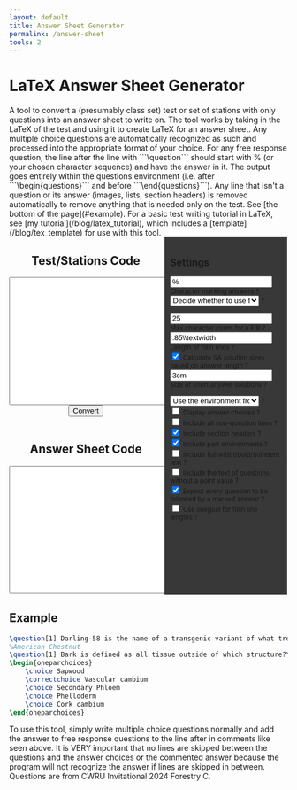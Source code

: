 ```yaml
---
layout: default
title: Answer Sheet Generator
permalink: /answer-sheet
tools: 2
---
```


<script defer src = "/assets/scripts/answersheet.js"></script>
<style type="text/css" media="screen">
    .half {
        text-align: center;
        display:inline-block;
        vertical-align:top;
    }
    .larger{
        min-width: 55%;
        max-width: 55%;
    }
    .smaller{
        text-align: left;
        z-index: 1;
    background-color: rgb(56, 56, 56);
    padding: 10px;
    overflow: hidden;
    font-size: smaller;
            min-width: 40%;
        max-width: 40%;
    }
    select{
        max-width: 80%;
    }

</style>
<h1>LaTeX Answer Sheet Generator</h1>
A tool to convert a (presumably class set) test or set of stations with only questions into an answer sheet to write on. The tool works by taking in the LaTeX of the test and using it to create LaTeX for an answer sheet. Any multiple choice questions are automatically recognized as such and processed into the appropriate format of your choice. For any free response question, the line after the line with ```\question``` should start with % (or your chosen character sequence) and have the answer in it. The output goes entirely within the questions environment (i.e. after ```\begin{questions}``` and before ```\end{questions}```). Any line that isn't a question or its answer (images, lists, section headers) is removed automatically to remove anything that is needed only on the test. See [the bottom of the page](#example). For a basic test writing tutorial in LaTeX, see [my tutorial](/blog/latex_tutorial), which includes a [template](/blog/tex_template) for use with this tool.
<div class="half larger">
<div style = "text-align:center;">
<h2>Test/Stations Code</h2>
<textarea id="input" name="input" rows="15" cols="60"></textarea><br>
<button class = "btn btn-submit" id = "convert">Convert</button><br><br>
<h2>Answer Sheet Code</h2>
<textarea id="output" name="output" rows="15" cols="60"></textarea>
</div>
</div>
<div class="half smaller">
<h2>Settings</h2>
<label ><input type="text" id="marker" value = "%"> Character marking answers <span class = "descriptor" hover-text = "The character that marks that the line is the answer to the previous line. % by default because % comments out the answers on the test, but can be changed to any character sequence.">?</span><br></label>
<label ><select id="frqtype">
      <option value="default">Decide whether to use fillin or solutionbox depending on length of answer</option>
      <option value="forceFIB">Force all FRQs to fillin</option>
      <option value="forcesolutionbox">Force all FRQs to solutionbox</option>
      <option value="forcesolution">Force all FRQs to solution</option>
      <option value="forcesolutionorbox">Force all FRQs to solutionorbox</option>
      <option value="forcesolutionorlines">Force all FRQs to solutionorlines</option>
      <option value="forcesolutionordottedlines">Force all FRQs to solutionordottedlines</option>
      <option value="forcesolutionorgrid">Force all FRQs to solutionorgrid</option>
    </select> <span class = "descriptor" hover-text = "Changes whether free response questions have blanks or boxes/lines/spaces to write answers in. Each environment is described in the documentation or my tutorial on the subject.">?</span><br></label>
   
<label id="FIBThresholdLabel"><input type="number" id="FIBThreshold" value = 25 min = 0> Max character count for a FIB <span class = "descriptor" hover-text = "How many characters an answer can be before being considered a short answer question and not a fill in the blank">?</span><br></label>
<label id = "FIBsizeLabel"><input type="text" id="FIBsize" value = ".85\\textwidth"> Length of fillin lines <span class = "descriptor" hover-text = "A fixed length for how long the blanks for fill in the blank questions should be. .85\\textwidth is roughly an entire line.">?</span><br></label>
<label id="autoCalcSASizeLabel"><input type="checkbox" id="autoCalcSASize" checked> Calculate SA solution sizes based on answer length <span class = "descriptor" hover-text = "Use the length of the answers to decide how large the solution writing space should be">?</span><br></label>
<label id = "SAsizeLabel"><input type="text" id="SAsize" value = "3cm"> Size of short answer solutions <span class = "descriptor" hover-text = "A fixed length that all solutions/solutionboxes will be">?</span><br></label>


<label ><select id="mcq">
      <option value="default">Use the environment from the test</option>
      <option value="forcenormal">Force environment to choices or checkboxes</option>
      <option value="forceonepar">Force environment to oneparchoices or oneparcheckboxes</option>
      <option value="longblanks">Use line length blanks instead of letters</option>
      <option value="shortblanks">Use short blanks instead of letters</option>
      <option value="multiblanks">Use short blanks in multiple columns instead of letters</option>
    </select> <span class = "descriptor" hover-text = "Changes how the multiple choice questions are processed. Any option mentioning environments will show the letters of the answer choices on the answer sheet, while any option with blanks will create empty blanks where the letter can be written. Number of columns and length of short blanks are both decided based on the maximum number of answer choices in a single question.">?</span><br></label>
    <label id="showAnswerChoicesLabel"><input type="checkbox" id="showAnswerChoices" > Display answer choices <span class = "descriptor" hover-text = "The text of answer choices will be copied over in addition to the letters corresponding to each answer choice."> ? </span><br></label>
    <label><input type="checkbox" id="includeAll"> Include all non-question lines <span class = "descriptor" hover-text = "All non-question lines (i.e. lists, figures, etc.) will be retained in the answer sheet."> ? </span><br> </label>
    <label><input type="checkbox" id="includeSection" checked> Include section headers <span class = "descriptor" hover-text = "Any section headers (\section, \subsection, \section*, etc.) will be added to the answer sheet.">?</span><br></label>
    <label><input type="checkbox" id="includeParts" checked> Include part environments <span class = "descriptor" hover-text = "Needed if the test uses any of the parts environments. Includes the begin and end parts lines in the answer sheet.">?</span><br></label>
    <label><input type="checkbox" id="includeFullwidth" > Include full width/bold/noindent text <span class = "descriptor" hover-text = "Any bold or fullwidth text (\textbf, \fullwidth, \noindent) will be added to the answer sheet.">?</span><br></label>
    <label><input type="checkbox" id="includeEmptyQuestions" > Include the text of questions without a point value <span class = "descriptor" hover-text = "Any \question or \part without a point value will be added to the answer sheet verbatim. When unchecked, questions without a point value are added as only the question or part command without any text after.">?</span><br></label>
    <label><input checked type="checkbox" id="expectAnswer" > Expect every question to be followed by a marked answer <span class = "descriptor" hover-text = "Any \question or \part has a marked answer after the question before the next question. Uncheck this if there are questions without marked answers on your test; otherwise, this will allow the tool to read longer questions and still process the answer.">?</span><br></label>
    <label><input type="checkbox" id="linegoal" > Use linegoal for fillin line lengths <span class = "descriptor" hover-text = "Uses the linegoal package to make the fillin line fill the rest of the line. Very buggy and will introduce errors, but appears to work. Requires the linegoal package."> ? </span><br></label>
    <p style = "padding-bottom:100px"></p>


</div>

<h2 id = "example">Example</h2>

```latex
\question[1] Darling-58 is the name of a transgenic variant of what tree species on the 2024 National Tree List? Answer with the common name. 
%American Chestnut
\question[1] Bark is defined as all tissue outside of which structure?\\
\begin{oneparchoices}
    \choice Sapwood
    \correctchoice Vascular cambium
    \choice Secondary Phloem
    \choice Phelloderm
    \choice Cork cambium
\end{oneparchoices}
```

To use this tool, simply write multiple choice questions normally and add the answer to free response questions to the line after in comments like seen above. It is VERY important that no lines are skipped between the questions and the answer choices or the commented answer because the program will not recognize the answer if lines are skipped in between. Questions are from CWRU Invitational 2024 Forestry C. 